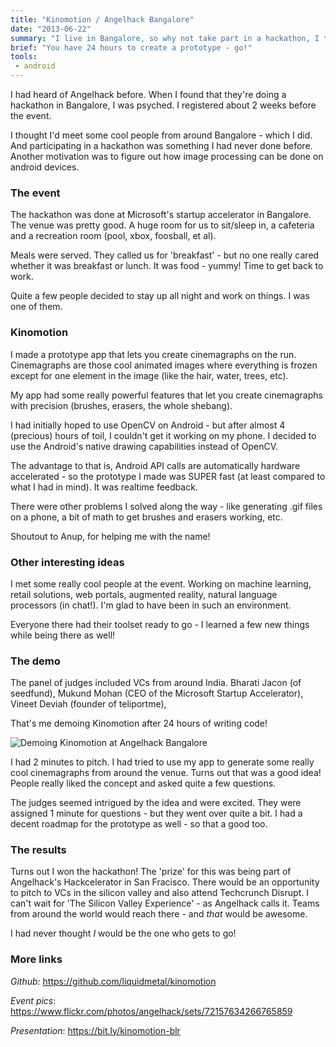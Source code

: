 ```yaml
---
title: "Kinomotion / Angelhack Bangalore"
date: "2013-06-22"
summary: "I live in Bangalore, so why not take part in a hackathon, I thought. And Angelhack organized a really good hackathon!"
brief: "You have 24 hours to create a prototype - go!"
tools:
 - android
---
```


I had heard of Angelhack before. When I found that they're doing a hackathon in Bangalore, I was psyched. I registered about 2 weeks before the event.

I thought I'd meet some cool people from around Bangalore - which I did. And participating in a hackathon was something I had never done before. Another motivation was to figure out how image processing can be done on android devices.

### The event
The hackathon was done at Microsoft's startup accelerator in Bangalore. The venue was pretty good. A huge room for us to sit/sleep in, a cafeteria and a recreation room (pool, xbox, foosball, et al).

Meals were served. They called us for 'breakfast' - but no one really cared whether it was breakfast or lunch. It was food - yummy! Time to get back to work.

Quite a few people decided to stay up all night and work on things. I was one of them.

### Kinomotion
I made a prototype app that lets you create cinemagraphs on the run. Cinemagraphs are those cool animated images where everything is frozen except for one element in the image (like the hair, water, trees, etc).

My app had some really powerful features that let you create cinemagraphs with precision (brushes, erasers, the whole shebang).

I had initially hoped to use OpenCV on Android - but after almost 4 (precious) hours of toil, I couldn't get it working on my phone. I decided to use the Android's native drawing capabilities instead of OpenCV.

The advantage to that is, Android API calls are automatically hardware accelerated - so the prototype I made was SUPER fast (at least compared to what I had in mind). It was realtime feedback.

There were other problems I solved along the way - like generating .gif files on a phone, a bit of math to get brushes and erasers working, etc.

Shoutout to Anup, for helping me with the name!

### Other interesting ideas
I met some really cool people at the event. Working on machine learning, retail solutions, web portals, augmented reality, natural language processors (in chat!). I'm glad to have been in such an environment.

Everyone there had their toolset ready to go - I learned a few new things while being there as well!

### The demo
The panel of judges included VCs from around India. Bharati Jacon (of seedfund), Mukund Mohan (CEO of the Microsoft Startup Accelerator), Vineet Deviah (founder of teliportme), 

That's me demoing Kinomotion after 24 hours of writing code!

![Demoing Kinomotion at Angelhack Bangalore](/images/angelhack-blr-demo.jpg)

I had 2 minutes to pitch. I had tried to use my app to generate some really cool cinemagraphs from around the venue. Turns out that was a good idea! People really liked the concept and asked quite a few questions.

The judges seemed intrigued by the idea and were excited. They were assigned 1 minute for questions - but they went over quite a bit. I had a decent roadmap for the prototype as well - so that a good too.

### The results
Turns out I won the hackathon! The 'prize' for this was being part of Angelhack's Hackcelerator in San Fracisco. There would be an opportunity to pitch to VCs in the silicon valley and also attend Techcrunch Disrupt. I can't wait for 'The Silicon Valley Experience' - as Angelhack calls it. Teams from around the world would reach there - and *that* would be awesome.

I had never thought *I* would be the one who gets to go!


### More links


*Github:* https://github.com/liquidmetal/kinomotion

*Event pics*: https://www.flickr.com/photos/angelhack/sets/72157634266765859

*Presentation*: https://bit.ly/kinomotion-blr
